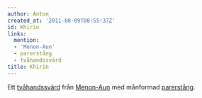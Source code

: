 ```yaml
---
author: Anton
created_at: '2011-08-09T08:55:37Z'
id: Khirin
links:
  mention:
  - 'Menon-Aun'
  - parerstång
  - tvåhandssvärd
title: Khirin
---
```


Ett [tvåhandssvärd] från [Menon-Aun] med månformad [parerstång].

  [tvåhandssvärd]: tvåhandssvärd
  [Menon-Aun]: Menon-Aun
  [parerstång]: parerstång
